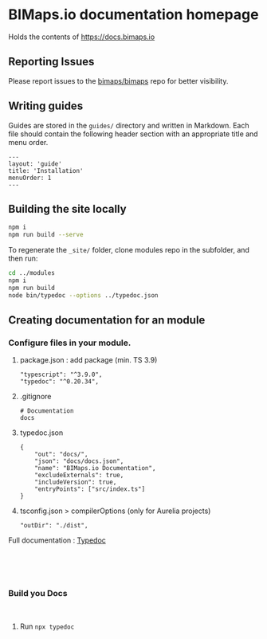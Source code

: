 # BIMaps.io documentation homepage

Holds the contents of https://docs.bimaps.io

## Reporting Issues

Please report issues to the [bimaps/bimaps](https://github.com/bimaps/bimaps) repo for better visibility.

## Writing guides

Guides are stored in the `guides/` directory and written in Markdown. Each file should contain the following header section with an appropriate title and menu order.

```
---
layout: 'guide'
title: 'Installation'
menuOrder: 1
---
```

## Building the site locally

```bash
npm i
npm run build --serve
```

To regenerate the `_site/` folder, clone modules repo in the subfolder, and then run:

```bash
cd ../modules
npm i
npm run build
node bin/typedoc --options ../typedoc.json
```


## Creating documentation for an module

### Configure files in your module.

1. package.json : add package (min. TS 3.9)
    ````
    "typescript": "^3.9.0",
    "typedoc": "^0.20.34",
    ````

2. .gitignore
    ````
    # Documentation
    docs
    ````

3. typedoc.json
    ````
    {
        "out": "docs/",
        "json": "docs/docs.json",
        "name": "BIMaps.io Documentation",
        "excludeExternals": true,
        "includeVersion": true,
        "entryPoints": ["src/index.ts"]
    }
    ````
4. tsconfig.json > compilerOptions (only for Aurelia projects)
    ```
    "outDir": "./dist",
    ````

Full documentation : [Typedoc](https://typedoc.org/guides/installation/)

<br>
<br>
<br>

### Build you Docs

<br>

1. Run `npx typedoc`